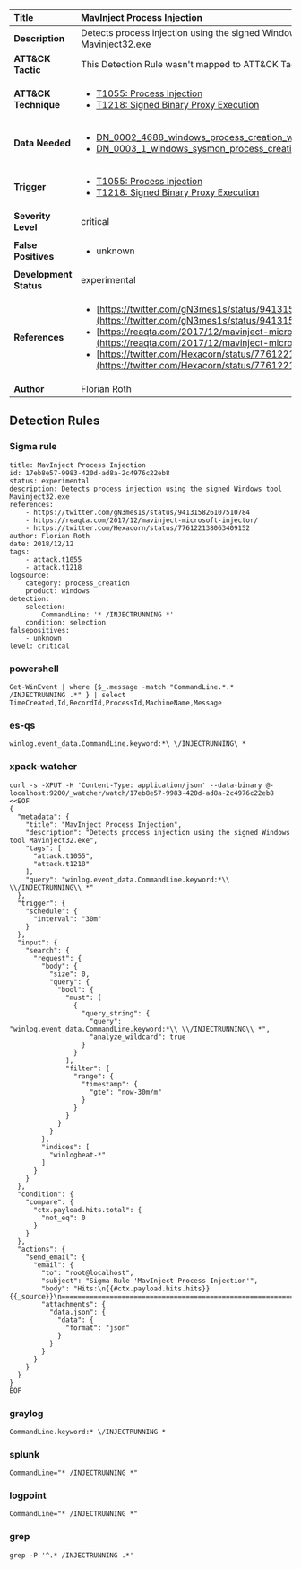 | Title                    | MavInject Process Injection       |
|:-------------------------|:------------------|
| **Description**          | Detects process injection using the signed Windows tool Mavinject32.exe |
| **ATT&amp;CK Tactic**    |   This Detection Rule wasn't mapped to ATT&amp;CK Tactic yet  |
| **ATT&amp;CK Technique** | <ul><li>[T1055: Process Injection](https://attack.mitre.org/techniques/T1055)</li><li>[T1218: Signed Binary Proxy Execution](https://attack.mitre.org/techniques/T1218)</li></ul>  |
| **Data Needed**          | <ul><li>[DN_0002_4688_windows_process_creation_with_commandline](../Data_Needed/DN_0002_4688_windows_process_creation_with_commandline.md)</li><li>[DN_0003_1_windows_sysmon_process_creation](../Data_Needed/DN_0003_1_windows_sysmon_process_creation.md)</li></ul>  |
| **Trigger**              | <ul><li>[T1055: Process Injection](../Triggers/T1055.md)</li><li>[T1218: Signed Binary Proxy Execution](../Triggers/T1218.md)</li></ul>  |
| **Severity Level**       | critical |
| **False Positives**      | <ul><li>unknown</li></ul>  |
| **Development Status**   | experimental |
| **References**           | <ul><li>[https://twitter.com/gN3mes1s/status/941315826107510784](https://twitter.com/gN3mes1s/status/941315826107510784)</li><li>[https://reaqta.com/2017/12/mavinject-microsoft-injector/](https://reaqta.com/2017/12/mavinject-microsoft-injector/)</li><li>[https://twitter.com/Hexacorn/status/776122138063409152](https://twitter.com/Hexacorn/status/776122138063409152)</li></ul>  |
| **Author**               | Florian Roth |


## Detection Rules

### Sigma rule

```
title: MavInject Process Injection
id: 17eb8e57-9983-420d-ad8a-2c4976c22eb8
status: experimental
description: Detects process injection using the signed Windows tool Mavinject32.exe
references:
    - https://twitter.com/gN3mes1s/status/941315826107510784
    - https://reaqta.com/2017/12/mavinject-microsoft-injector/
    - https://twitter.com/Hexacorn/status/776122138063409152
author: Florian Roth
date: 2018/12/12
tags:
    - attack.t1055
    - attack.t1218
logsource:
    category: process_creation
    product: windows
detection:
    selection:
        CommandLine: '* /INJECTRUNNING *'
    condition: selection
falsepositives:
    - unknown
level: critical

```





### powershell
    
```
Get-WinEvent | where {$_.message -match "CommandLine.*.* /INJECTRUNNING .*" } | select TimeCreated,Id,RecordId,ProcessId,MachineName,Message
```


### es-qs
    
```
winlog.event_data.CommandLine.keyword:*\ \/INJECTRUNNING\ *
```


### xpack-watcher
    
```
curl -s -XPUT -H 'Content-Type: application/json' --data-binary @- localhost:9200/_watcher/watch/17eb8e57-9983-420d-ad8a-2c4976c22eb8 <<EOF
{
  "metadata": {
    "title": "MavInject Process Injection",
    "description": "Detects process injection using the signed Windows tool Mavinject32.exe",
    "tags": [
      "attack.t1055",
      "attack.t1218"
    ],
    "query": "winlog.event_data.CommandLine.keyword:*\\ \\/INJECTRUNNING\\ *"
  },
  "trigger": {
    "schedule": {
      "interval": "30m"
    }
  },
  "input": {
    "search": {
      "request": {
        "body": {
          "size": 0,
          "query": {
            "bool": {
              "must": [
                {
                  "query_string": {
                    "query": "winlog.event_data.CommandLine.keyword:*\\ \\/INJECTRUNNING\\ *",
                    "analyze_wildcard": true
                  }
                }
              ],
              "filter": {
                "range": {
                  "timestamp": {
                    "gte": "now-30m/m"
                  }
                }
              }
            }
          }
        },
        "indices": [
          "winlogbeat-*"
        ]
      }
    }
  },
  "condition": {
    "compare": {
      "ctx.payload.hits.total": {
        "not_eq": 0
      }
    }
  },
  "actions": {
    "send_email": {
      "email": {
        "to": "root@localhost",
        "subject": "Sigma Rule 'MavInject Process Injection'",
        "body": "Hits:\n{{#ctx.payload.hits.hits}}{{_source}}\n================================================================================\n{{/ctx.payload.hits.hits}}",
        "attachments": {
          "data.json": {
            "data": {
              "format": "json"
            }
          }
        }
      }
    }
  }
}
EOF

```


### graylog
    
```
CommandLine.keyword:* \/INJECTRUNNING *
```


### splunk
    
```
CommandLine="* /INJECTRUNNING *"
```


### logpoint
    
```
CommandLine="* /INJECTRUNNING *"
```


### grep
    
```
grep -P '^.* /INJECTRUNNING .*'
```



